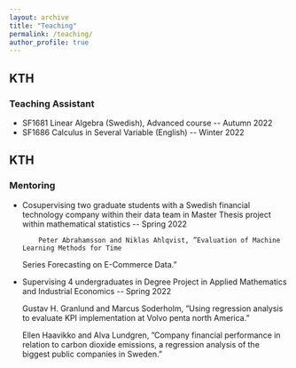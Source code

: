 ```yaml
---
layout: archive
title: "Teaching"
permalink: /teaching/
author_profile: true
---
```


## KTH
### Teaching Assistant
<ul>
	<li>SF1681 Linear Algebra (Swedish), Advanced course -- Autumn 2022</li> 
	<li>SF1686 Calculus in Several Variable (English) -- Winter 2022</li>
</ul>

## KTH
### Mentoring
<ul>
	<li> Cosupervising two graduate students with a Swedish financial
technology company within their data team in Master Thesis project within mathematical statistics -- Spring 2022

		Peter Abrahamsson and Niklas Ahlqvist, ”Evaluation of Machine Learning Methods for Time
Series Forecasting on E-Commerce Data.”
	</li>
	<li> Supervising 4 undergraduates in Degree Project in Applied Mathematics and
Industrial Economics -- Spring 2022

Gustav H. Granlund and Marcus Soderholm, ”Using regression analysis to evaluate KPI implementation at Volvo penta north America.”

Ellen Haavikko and Alva Lundgren, ”Company financial performance in relation to carbon dioxide emissions, a regression analysis of the biggest public companies in Sweden.”
	</li>
</ul>

